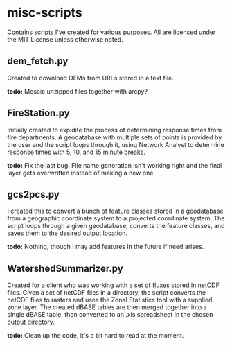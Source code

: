 # misc-scripts
Contains scripts I've created for various purposes. All are licensed under the MIT License unless otherwise noted.

## dem_fetch.py
Created to download DEMs from URLs stored in a text file.

**todo:** Mosaic unzipped files together with arcpy?

## FireStation.py
Initially created to expidite the process of determining response times from fire departments. A geodatabase with multiple sets of points is provided by the user and the script loops through it, using Network Analyst to determine response times with 5, 10, and 15 minute breaks.

**todo:** Fix the last bug. File name generation isn't working right and the final layer gets overwritten instead of making a new one.

## gcs2pcs.py
I created this to convert a bunch of feature classes stored in a geodatabase from a geographic coordinate system to a projected coordinate system. The script loops through a given geodatabase, converts the feature classes, and saves them to the desired output location.

**todo:** Nothing, though I may add features in the future if need arises.

## WatershedSummarizer.py
Created for a client who was working with a set of fluxes stored in netCDF files. Given a set of netCDF files in a directory, the script converts the netCDF files to rasters and uses the Zonal Statistics tool with a supplied zone layer. The created dBASE tables are then merged together into a single dBASE table, then converted to an .xls spreadsheet in the chosen output directory.

**todo:** Clean up the code, it's a bit hard to read at the moment.
